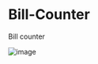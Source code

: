 # Bill-Counter
Bill counter 

<html>
  <body>
    <img src='https://github.com/madheshkumar/Bill-Counter/blob/main/Bill%20Counter/output1.png)https://github.com/madheshkumar/Bill-Counter/blob/main/Bill%20Counter/output1.png' alt='image'>
  </body>
</html>
